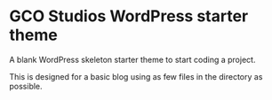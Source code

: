 # GCO Studios WordPress starter theme
A blank WordPress skeleton starter theme to start coding a project.

This is designed for a basic blog using as few files in the directory as possible.
